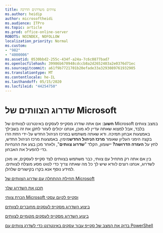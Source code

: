 ```yaml
---
title: צוותים משדרגים הדרכה
ms.author: heidip
author: microsoftheidi
ms.audience: ITPro
ms.topic: article
ms.prod: office-online-server
ROBOTS: NOINDEX, NOFOLLOW
localization_priority: Normal
ms.custom:
- "982"
- "4000006"
ms.assetid: 0530bbd2-255c-434f-a24a-7c6c0877bad7
ms.openlocfilehash: 39986b670948cdccb8a2d2652403a2e0376d71ec
ms.sourcegitcommit: a61f9b7721701b20efade33a3293089761932905
ms.translationtype: MT
ms.contentlocale: he-IL
ms.lasthandoff: 05/15/2020
ms.locfileid: "44254750"
---
```

# <a name="microsoft-teams-upgrade"></a>שדרוג הצוותים של Microsoft

**חשוב**: אם אתה שודרג מסקייפ לעסקים באינטרנט לצוותים של Microsoft במצב צוותים בלבד, אבל למצוא שאתה עדיין לא מוכן, אנחנו יכולים לעזור לתקן את זה בשבילך באמצעות אבחון תמיכה. ודא שאתה משתמש במרכז הניהול החדש על-ידי הזזת הדו בקצה הימני העליון שאומר **מרכז הניהול החדש**מימין. באמצעות מרכז הניהול החדש, לחץ על **העזרה הדרושה?** יישומון, הקלד "**שדרוג צוותים**", ולאחר מכן בצע את ההנחיות כדי להפעיל את האבחון.

בין אם אתה רק מתחיל עם צוותי, כבר משתמש בצוותים לצד סקייפ לעסקים, או מוכן לשדרוג, אנחנו רוצים לוודא שיש לך כל מה שאתה צריך כדי לנווט מסע מוצלח לצוותים. למידע נוסף אנא בקרו בקישורים שלהלן.

[תחילת ההתחלה עם שדרוג הצוותים של Microsoft](https://docs.microsoft.com/MicrosoftTeams/upgrade-start-here)

[תכנן את השדרוג שלך](https://docs.microsoft.com/MicrosoftTeams/upgrade-plan-journey)

[הכרת צוותי Microsoft וסקייפ לקיום עסקי](https://docs.microsoft.com/MicrosoftTeams/teams-and-skypeforbusiness-coexistence-and-interoperability)

[ביצוע השדרוג מסקייפ לעסקים מחוברים לצוותים](https://docs.microsoft.com/MicrosoftTeams/upgrade-to-teams-execute-skypeforbusinessonline)

[ביצוע השדרוג מסקייפ לעסקים מקומיים לצוותים](https://docs.microsoft.com/MicrosoftTeams/upgrade-to-teams-execute-skypeforbusinesshybridonprem)
 
[בדוק את המצב של סקייפ עבור עסקים באינטרנט כדי לשדרג צוותים עם PowerShell](https://docs.microsoft.com/powershell/module/skype/get-csteamsupgradestatus?view=skype-ps)
